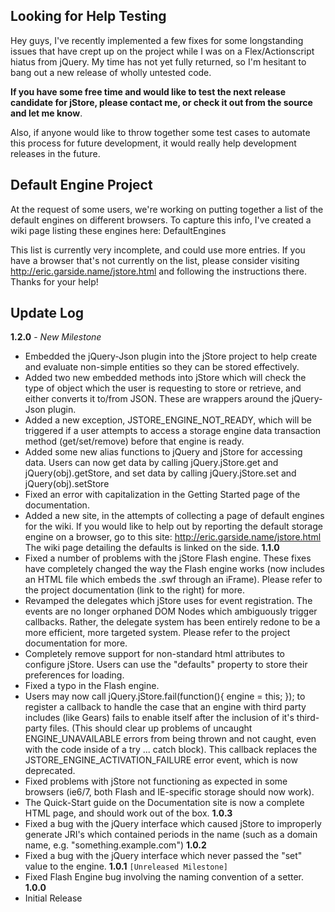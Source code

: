 ## Looking for Help Testing ##
Hey guys, I've recently implemented a few fixes for some longstanding issues that have crept up on the project while I was on a Flex/Actionscript hiatus from jQuery. My time has not yet fully returned, so I'm hesitant to bang out a new release of wholly untested code.

**If you have some free time and would like to test the next release candidate for jStore, please contact me, or check it out from the source and let me know**.

Also, if anyone would like to throw together some test cases to automate this process for future development, it would really help development releases in the future.

## Default Engine Project ##
At the request of some users, we're working on putting together a list of the default engines on different browsers. To capture this info, I've created a wiki page listing these engines here: DefaultEngines

This list is currently very incomplete, and could use more entries. If you have a browser that's not currently on the list, please consider visiting http://eric.garside.name/jstore.html and following the instructions there. Thanks for your help!

## Update Log ##
**1.2.0** - _New Milestone_
  * Embedded the jQuery-Json plugin into the jStore project to help create and evaluate non-simple entities so they can be stored effectively.
  * Added two new embedded methods into jStore which will check the type of object which the user is requesting to store or retrieve, and either converts it to/from JSON. These are wrappers around the jQuery-Json plugin.
  * Added a new exception, JSTORE\_ENGINE\_NOT\_READY, which will be triggered if a user attempts to access a storage engine data transaction method (get/set/remove) before that engine is ready.
  * Added some new alias functions to jQuery and jStore for accessing data. Users can now get data by calling jQuery.jStore.get and jQuery(obj).getStore, and set data by calling jQuery.jStore.set and jQuery(obj).setStore
  * Fixed an error with capitalization in the Getting Started page of the documentation.
  * Added a new site, in the attempts of collecting a page of default engines for the wiki. If you would like to help out by reporting the default storage engine on a browser, go to this site: http://eric.garside.name/jstore.html The wiki page detailing the defaults is linked on the side.
**1.1.0**
  * Fixed a number of problems with the jStore Flash engine. These fixes have completely changed the way the Flash engine works (now includes an HTML file which embeds the .swf through an iFrame). Please refer to the project documentation (link to the right) for more.
  * Revamped the delegates which jStore uses for event registration. The events are no longer orphaned DOM Nodes which ambiguously trigger callbacks. Rather, the delegate system has been entirely redone to be a more efficient, more targeted system. Please refer to the project documentation for more.
  * Completely remove support for non-standard html attributes to configure jStore. Users can use the "defaults" property to store their preferences for loading.
  * Fixed a typo in the Flash engine.
  * Users may now call jQuery.jStore.fail(function(){ engine = this; }); to register a callback to handle the case that an engine with third party includes (like Gears) fails to enable itself after the inclusion of it's third-party files. (This should clear up problems of uncaught ENGINE\_UNAVAILABLE errors from being thrown and not caught, even with the code inside of a try ... catch block). This callback replaces the JSTORE\_ENGINE\_ACTIVATION\_FAILURE error event, which is now deprecated.
  * Fixed problems with jStore not functioning as expected in some browsers (ie6/7, both Flash and IE-specific storage should now work).
  * The Quick-Start guide on the Documentation site is now a complete HTML page, and should work out of the box.
**1.0.3**
  * Fixed a bug with the jQuery interface which caused jStore to improperly generate JRI's which contained periods in the name (such as a domain name, e.g. "something.example.com")
**1.0.2**
  * Fixed a bug with the jQuery interface which never passed the "set" value to the engine.
**1.0.1** `[Unreleased Milestone]`
  * Fixed Flash Engine bug involving the naming convention of a setter.
**1.0.0**
  * Initial Release